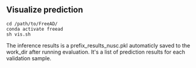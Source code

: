 <!-- # Visualization

We provide the script to visualize the FreeAD prediction to a video [here](../tools/analysis_tools/visualization.py). -->

## Visualize prediction

```shell
cd /path/to/FreeAD/
conda activate freead
sh vis.sh
```

The inference results is a prefix_results_nusc.pkl automaticly saved to the work_dir after running evaluation. It's a list of prediction results for each validation sample.
